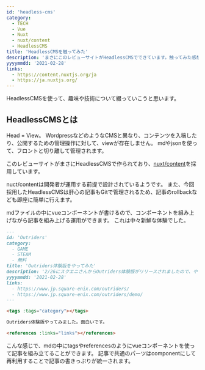 ```yaml
---
id: 'headless-cms'
category:
  - TECH
  - Vue
  - Nuxt
  - nuxt/content
  - HeadlessCMS
title: 'HeadlessCMSを触ってみた'
description: 'まさにこのレビューサイトがHeadlessCMSでできています。触ってみた感想と、CMSとの違いについて触れてます。'
yyyymmdd: '2021-02-28'
links:
  - https://content.nuxtjs.org/ja
  - https://ja.nuxtjs.org/
---
```


<tags :tags="category"></tags>

HeadlessCMSを使って、趣味や技術について綴っていこうと思います。

## HeadlessCMSとは

Head = View。
WordpressなどのようなCMSと異なり、コンテンツを入稿したり、公開するための管理操作に対して、viewが存在しません。
mdやjsonを使って、フロントと切り離して管理されます。

このレビューサイトがまさにHeadlessCMSで作られており、<a href="https://content.nuxtjs.org/ja" target="_blank">nuxt/content</a>を採用しています。

nuct/contentは開発者が運用する前提で設計されているようです。
また、今回採用したHeadlessCMSは肝心の記事もGitで管理されるため、記事のrollbackなども即座に簡単に行えます。

mdファイルの中にvueコンポーネントが書けるので、コンポーネントを組み上げながら記事を組み上げる運用ができます。
これは中々新鮮な体験でした。

```md SAMPLE
---
id: 'Outriders'
category:
  - GAME
  - STEAM
  - 無料
title: 'Outriders体験版をやってみた'
description: '2/26にスクエニさんからOutriders体験版がリリースされましたので、やってみた感想です。'
yyyymmdd: '2021-02-28'
links:
  - https://www.jp.square-enix.com/outriders/
  - https://www.jp.square-enix.com/outriders/demo/
---

<tags :tags="category"></tags>

Outriders体験版やってみました。面白いです。

<references :links="links"></references>
```

こんな感じで、mdの中にtagsやreferencesのようにvueコンポーネントを使って記事を組み立てることができます。
記事で共通のパーツはcomponentにして再利用することで記事の書きっぷりが統一されます。

<references :links="links"></references>
	